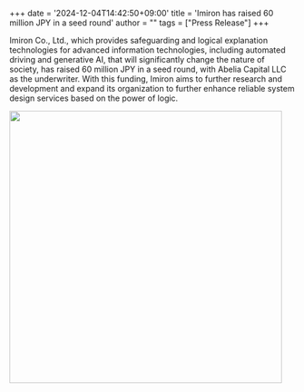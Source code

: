 +++
date = '2024-12-04T14:42:50+09:00'
title = 'Imiron has raised 60 million JPY in a seed round'
author = ""
tags = ["Press Release"]
+++

Imiron Co., Ltd., which provides safeguarding and logical explanation technologies for advanced information technologies, including automated driving and generative AI, that will significantly change the nature of society, has raised 60 million JPY in a seed round, with Abelia Capital LLC as the underwriter. With this funding, Imiron aims to further research and development and expand its organization to further enhance reliable system design services based on the power of logic.

<img src = "/images/prtimes_01_main.png" width="480px"/>
